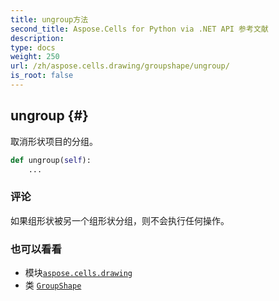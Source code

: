 ```yaml
---
title: ungroup方法
second_title: Aspose.Cells for Python via .NET API 参考文献
description:
type: docs
weight: 250
url: /zh/aspose.cells.drawing/groupshape/ungroup/
is_root: false
---
```

##  ungroup {#}
取消形状项目的分组。



```python
def ungroup(self):
    ...
```


### 评论

如果组形状被另一个组形状分组，则不会执行任何操作。


### 也可以看看

* 模块[`aspose.cells.drawing`](../../)
* 类 [`GroupShape`](/cells/python-net/zh/aspose.cells.drawing/groupshape)
